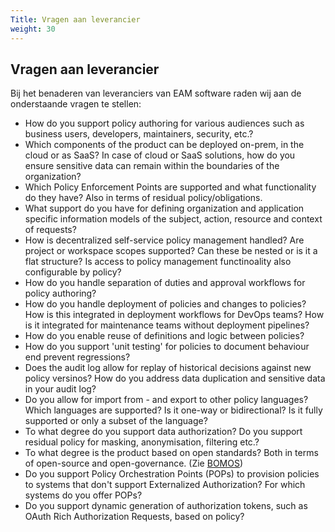 ```yaml
---
Title: Vragen aan leverancier
weight: 30
---
```


## Vragen aan leverancier

Bij het benaderen van leveranciers van EAM software raden wij aan de onderstaande vragen te stellen:

- How do you support policy authoring for various audiences such as business users, developers, maintainers, security, etc.?
- Which components of the product can be deployed on-prem, in the cloud or as SaaS? In case of cloud or SaaS solutions, how do you ensure sensitive data can remain within the boundaries of the organization?
- Which Policy Enforcement Points are supported and what functionality do they have? Also in terms of residual policy/obligations.
- What support do you have for defining organization and application specific information models of the subject, action, resource and context of requests?
- How is decentralized self-service policy management handled? Are project or workspace scopes supported? Can these be nested or is it a flat structure? Is access to policy management functinoality also configurable by policy?
- How do you handle separation of duties and approval workflows for policy authoring?
- How do you handle deployment of policies and changes to policies? How is this integrated in deployment workflows for DevOps teams? How is it integrated for maintenance teams without deployment pipelines?
- How do you enable reuse of definitions and logic between policies?
- How do you support 'unit testing' for policies to document behaviour end prevent regressions?
- Does the audit log allow for replay of historical decisions against new policy versinos? How do you address data duplication and sensitive data in your audit log? 
- Do you allow for import from - and export to other policy languages? Which languages are supported? Is it one-way or bidirectional? Is it fully supported or only a subset of the language?
- To what degree do you support data authorization? Do you support residual policy for masking, anonymisation, filtering etc.?
- To what degree is the product based on open standards? Both in terms of open-source and open-governance. (Zie [BOMOS](https://www.logius.nl/onze-dienstverlening/domeinen/infrastructuur/bomos)) 
- Do you support Policy Orchestration Points (POPs) to provision policies to systems that don't support Externalized Authorization? For which systems do you offer POPs?
- Do you support dynamic generation of authorization tokens, such as OAuth Rich Authorization Requests, based on policy?